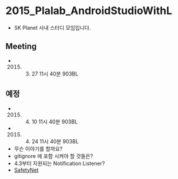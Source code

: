 # 2015_Plalab_AndroidStudioWithL
* SK Planet 사내 스터디 모임입니다.
 
## Meeting
* 2015. 03. 27 11시 40분 903BL

## 예정
* 2015. 04. 10 11시 40분 903BL
* 2015. 04. 24 11시 40분 903BL
* 무슨 이야기를 할까요?
 * gitignore 에 포함 시켜야 할 것들은?
 * 4.3부터 지원되는 Notification Listener?
 * [SafetyNet](https://developer.android.com/google/play/safetynet/start.html)
